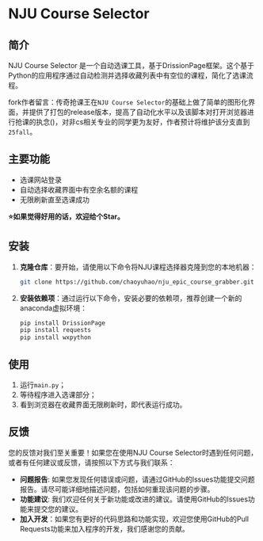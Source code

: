 # NJU Course Selector

## 简介

NJU Course Selector 是一个自动选课工具，基于DrissionPage框架。这个基于Python的应用程序通过自动检测并选择收藏列表中有空位的课程，简化了选课流程。

fork作者留言：传奇抢课王在`NJU Course Selector`的基础上做了简单的图形化界面，并提供了打包的release版本，提高了自动化水平以及该脚本对打开浏览器进行抢课的执念()，对非cs相关专业的同学更为友好，作者预计将维护该分支直到`25fall`。

## 主要功能

- 选课网站登录
- 自动选择收藏界面中有空余名额的课程
- 无限刷新直至选课成功

**⭐如果觉得好用的话，欢迎给个Star。**

## 安装

1. **克隆仓库**：要开始，请使用以下命令将NJU课程选择器克隆到您的本地机器：

    ```bash
    git clone https://github.com/chaoyuhao/nju_epic_course_grabber.git
    ```

2. **安装依赖项**：通过运行以下命令，安装必要的依赖项，推荐创建一个新的anaconda虚拟环境：

    ```bash
    pip install DrissionPage
    pip install requests
    pip install wxpython
    ```

## 使用

1. 运行`main.py`；
2. 等待程序进入选课部分；
3. 看到浏览器在收藏界面无限刷新时，即代表运行成功。

## 反馈

您的反馈对我们至关重要！如果您在使用NJU Course Selector时遇到任何问题，或者有任何建议或反馈，请按照以下方式与我们联系：

- **问题报告**: 如果您发现任何错误或问题，请通过GitHub的Issues功能提交问题报告。请尽可能详细地描述问题，包括如何重现该问题的步骤。
- **功能建议**: 我们欢迎任何关于新功能或改进的建议。请使用GitHub的Issues功能来提交您的建议。
- **加入开发**：如果您有更好的代码思路和功能实现，欢迎您使用GitHub的Pull Requests功能来加入程序的开发，我们感谢您的贡献。